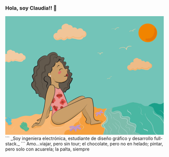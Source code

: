### Hola, soy Claudia!! 👋


<img src="Beach.png" width="1000"  />
```
_Soy ingeniera electrónica, estudiante de diseño gráfico y desarrollo full-stack._
```
Amo...viajar, pero sin tour; 
el chocolate, pero no en helado; 
pintar, pero solo con acuarela; 
la palta, siempre  


